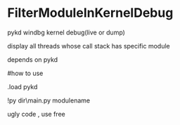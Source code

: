 # FilterModuleInKernelDebug

pykd windbg kernel debug(live or dump) 

display all threads whose call stack has specific module 

depends on pykd 

 #how to use
 
 .load pykd
 
 !py dir\main.py modulename

 ugly code , use free
